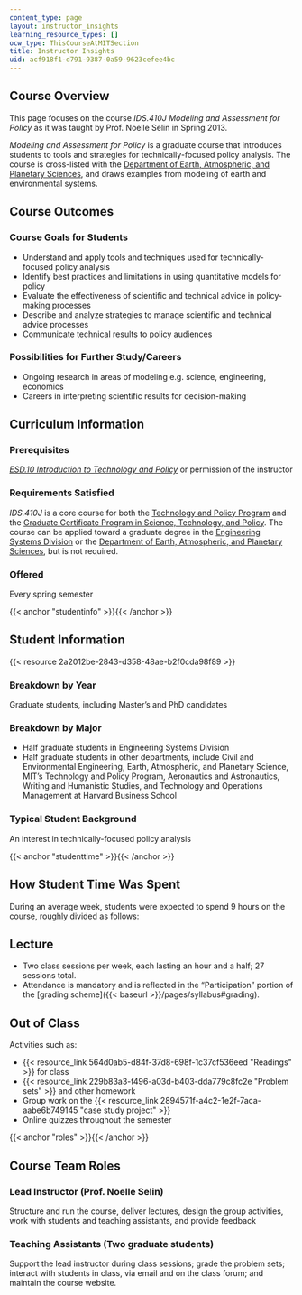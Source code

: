 ```yaml
---
content_type: page
layout: instructor_insights
learning_resource_types: []
ocw_type: ThisCourseAtMITSection
title: Instructor Insights
uid: acf918f1-d791-9387-0a59-9623cefee4bc
---
```


Course Overview
---------------

This page focuses on the course _IDS.410J Modeling and Assessment for Policy_ as it was taught by Prof. Noelle Selin in Spring 2013.

_Modeling and Assessment for Policy_ is a graduate course that introduces students to tools and strategies for technically-focused policy analysis. The course is cross-listed with the [Department of Earth, Atmospheric, and Planetary Sciences](./resolveuid/7df4dc8c0cb62d722230b25ff57ca9cb), and draws examples from modeling of earth and environmental systems.

Course Outcomes
---------------

### Course Goals for Students

*   Understand and apply tools and techniques used for technically-focused policy analysis
*   Identify best practices and limitations in using quantitative models for policy
*   Evaluate the effectiveness of scientific and technical advice in policy-making processes
*   Describe and analyze strategies to manage scientific and technical advice processes
*   Communicate technical results to policy audiences

### Possibilities for Further Study/Careers

*   Ongoing research in areas of modeling e.g. science, engineering, economics
*   Careers in interpreting scientific results for decision-making

Curriculum Information
----------------------

### Prerequisites

[_ESD.10 Introduction to Technology and Policy_](/courses/esd-10-introduction-to-technology-and-policy-fall-2006/) or permission of the instructor

### Requirements Satisfied

_IDS.410J_ is a core course for both the [Technology and Policy Program](http://tppserver.mit.edu/) and the [Graduate Certificate Program in Science, Technology, and Policy](http://web.mit.edu/stp/). The course can be applied toward a graduate degree in the [Engineering Systems Division](http://web.mit.edu/fnl/volume/284/deweck.html) or the [Department of Earth, Atmospheric, and Planetary Sciences](http://catalog.mit.edu/schools/science/earth-atmospheric-planetary-sciences/), but is not required.

### Offered

Every spring semester

{{< anchor "studentinfo" >}}{{< /anchor >}}

Student Information
-------------------

{{< resource 2a2012be-2843-d358-48ae-b2f0cda98f89 >}}

### Breakdown by Year

Graduate students, including Master’s and PhD candidates

### Breakdown by Major

*   Half graduate students in Engineering Systems Division
*   Half graduate students in other departments, include Civil and Environmental Engineering, Earth, Atmospheric, and Planetary Science, MIT’s Technology and Policy Program, Aeronautics and Astronautics, Writing and Humanistic Studies, and Technology and Operations Management at Harvard Business School

### Typical Student Background

An interest in technically-focused policy analysis

{{< anchor "studenttime" >}}{{< /anchor >}}

How Student Time Was Spent
--------------------------

During an average week, students were expected to spend 9 hours on the course, roughly divided as follows:

Lecture
-------

*   Two class sessions per week, each lasting an hour and a half; 27 sessions total.
*   Attendance is mandatory and is reflected in the “Participation” portion of the [grading scheme]({{< baseurl >}}/pages/syllabus#grading).

Out of Class
------------

Activities such as:

*   {{< resource_link 564d0ab5-d84f-37d8-698f-1c37cf536eed "Readings" >}} for class
*   {{< resource_link 229b83a3-f496-a03d-b403-dda779c8fc2e "Problem sets" >}} and other homework
*   Group work on the {{< resource_link 2894571f-a4c2-1e2f-7aca-aabe6b749145 "case study project" >}}
*   Online quizzes throughout the semester

{{< anchor "roles" >}}{{< /anchor >}}

Course Team Roles
-----------------

### Lead Instructor (Prof. Noelle Selin)

Structure and run the course, deliver lectures, design the group activities, work with students and teaching assistants, and provide feedback

### Teaching Assistants (Two graduate students)

Support the lead instructor during class sessions; grade the problem sets; interact with students in class, via email and on the class forum; and maintain the course website.